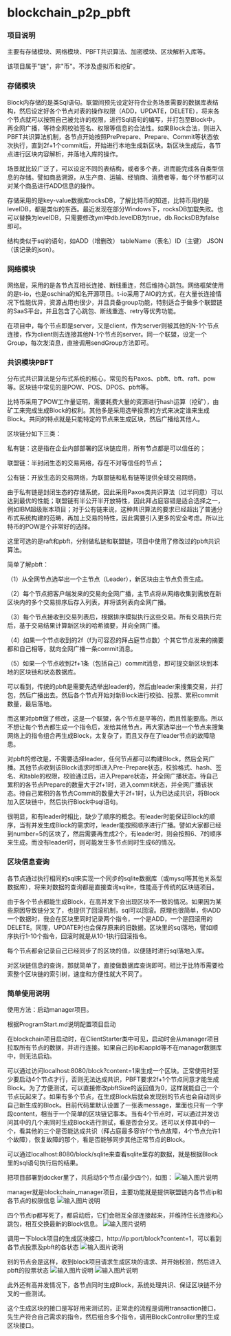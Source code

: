 # blockchain_p2p_pbft

### 项目说明
主要有存储模块、网络模块、PBFT共识算法、加密模块、区块解析入库等。

该项目属于"链"，非"币"。不涉及虚拟币和挖矿。

### 存储模块
Block内存储的是类Sql语句。联盟间预先设定好符合业务场景需要的数据库表结构，然后设定好各个节点对表的操作权限（ADD，UPDATE，DELETE），将来各个节点就可以按照自己被允许的权限，进行Sql语句的编写，并打包至Block中，再全网广播，等待全网校验签名、权限等信息的合法性。如果Block合法，则进入PBFT共识算法机制，各节点开始按照PrePrepare、Prepare、Commit等状态依次执行，直到2f+1个commit后，开始进行本地生成新区块。新区块生成后，各节点进行区块内容解析，并落地入库的操作。

场景就比较广泛了，可以设定不同的表结构，或者多个表，进而能完成各自类型信息的存储。譬如商品溯源，从生产商、运输、经销商、消费者等，每个环节都可以对某个商品进行ADD信息的操作。

存储采用的是key-value数据库rocksDB，了解比特币的知道，比特币用的是levelDB，都是类似的东西。最近发现在部分Windows下，rocksDB加载失败。也可以替换为levelDB，只需要修改yml中db.levelDB为true，db.RocksDB为false即可。

结构类似于sql的语句，如ADD（增删改） tableName（表名）ID（主键） JSON（该记录的json）。

### 网络模块
网络层，采用的是各节点互相长连接、断线重连，然后维持心跳包。网络框架使用的是t-io，也是oschina的知名开源项目。t-io采用了AIO的方式，在大量长连接情况下性能优异，资源占用也很少，并且具备group功能，特别适合于做多个联盟链的SaaS平台。并且包含了心跳包、断线重连、retry等优秀功能。

在项目中，每个节点即是server，又是client，作为server则被其他的N-1个节点连接，作为client则去连接其他N-1个节点的server。同一个联盟，设定一个Group，每次发消息，直接调用sendGroup方法即可。

### 共识模块PBFT

分布式共识算法是分布式系统的核心，常见的有Paxos、pbft、bft、raft、pow等。区块链中常见的是POW、POS、DPOS、pbft等。

比特币采用了POW工作量证明，需要耗费大量的资源进行hash运算（挖矿），由矿工来完成生成Block的权利。其他多是采用选举投票的方式来决定谁来生成Block。共同的特点就是只能特定的节点来生成区块，然后广播给其他人。

区块链分如下三类：

私有链：这是指在企业内部部署的区块链应用，所有节点都是可以信任的；

联盟链：半封闭生态的交易网络，存在不对等信任的节点；

公有链：开放生态的交易网络，为联盟链和私有链等提供全球交易网络。

由于私有链是封闭生态的存储系统，因此采用Paxos类共识算法（过半同意）可以达到最优的性能；联盟链有半公开半开放特性，因此拜占庭容错是适合选择之一，例如IBM超级账本项目；对于公有链来说，这种共识算法的要求已经超出了普通分布式系统构建的范畴，再加上交易的特性，因此需要引入更多的安全考虑。所以比特币的POW是个非常好的选择。

这里可选的是raft和pbft，分别做私链和联盟链，项目中使用了修改过的pbft共识算法。

简单了解pbft：

（1）从全网节点选举出一个主节点（Leader），新区块由主节点负责生成。

（2）每个节点把客户端发来的交易向全网广播，主节点将从网络收集到需放在新区块内的多个交易排序后存入列表，并将该列表向全网广播。

（3）每个节点接收到交易列表后，根据排序模拟执行这些交易。所有交易执行完后，基于交易结果计算新区块的哈希摘要，并向全网广播。

（4）如果一个节点收到的2f（f为可容忍的拜占庭节点数）个其它节点发来的摘要都和自己相等，就向全网广播一条commit消息。

（5）如果一个节点收到2f+1条（包括自己）commit消息，即可提交新区块到本地的区块链和状态数据库。

可以看到，传统的pbft是需要先选举出leader的，然后由leader来搜集交易，并打包，然后广播出去。然后各个节点开始对新Block进行校验、投票、累积commit数量，最后落地。

而这里对pbft做了修改，这是一个联盟，各个节点是平等的，而且性能要高。所以不想让每个节点都生成一个指令后，发给其他节点，再大家选举出一个节点来搜集网络上的指令组合再生成Block，太复杂了，而且又存在了leader节点的故障隐患。

对pbft的修改是，不需要选择leader，任何节点都可以构建Block，然后全网广播。其他节点收到该Block请求时即进入Pre-Prepare状态，校验格式、hash、签名、和table的权限，校验通过后，进入Prepare状态，并全网广播状态。待自己累积的各节点Prepare的数量大于2f+1时，进入commit状态，并全网广播该状态。待自己累积的各节点Commit的数量大于2f+1时，认为已达成共识，将Block加入区块链中，然后执行Block中sql语句。

很明显，和有leader时相比，缺少了顺序的概念。有leader时能保证Block的顺序，当有并发生成Block的需求时，leader能按照顺序进行广播。譬如大家都已经到number=5的区块了，然后需要再生成2个，有leader时，则会按照6、7的顺序来生成。而没有leader时，则可能发生多节点同时生成6的情况。

### 区块信息查询

各节点通过执行相同的sql来实现一个同步的sqlite数据库（或mysql等其他关系型数据库），将来对数据的查询都是直接查询sqlite，性能高于传统的区块链项目。

由于各个节点都能生成Block，在高并发下会出现区块不一致的情况。如果因为某些原因导致链分叉了，也提供了回滚机制，sql可以回滚。原理也很简单，你ADD一个数据时，我会在区块里同时记录两个指令，一个是ADD，一个是回滚用的DELETE。同理，UPDATE时也会保存原来的旧数据。区块里的sql落地，譬如顺序执行1-10个指令，回滚时就是从10-1执行回滚指令。

每个节点都会记录自己已经同步了的区块的值，以便随时进行sql落地入库。

对区块链信息的查询，那就简单了，直接做数据库查询即可。相比于比特币需要检索整个区块链的索引树，速度和方便性就大不同了。

### 简单使用说明

使用方法：启动manager项目。

根据ProgramStart.md说明配置项目启动

在blockchain项目启动时，在ClientStarter类中可见，启动时会从manager项目拉取所有节点的数据，并进行连接。如果自己的ip和appId等不在manager数据库中，则无法启动。

可以通过访问localhost:8080/block?content=1来生成一个区块。正常使用时至少要启动4个节点才行，否则无法达成共识，PBFT要求2f+1个节点同意才能生成Block。为了方便测试，可以直接修改pbftSize的返回值为0，这样就能自己一个节点玩起来了。如果有多个节点，在生成Block后就会发现别的节点也会自动同步自己新生成的Block。目前代码里默认设置了一张表message，里面也只有一个字段content，相当于一个简单的区块链记事本。当有4个节点时，可以通过并发访问其中的几个来同时生成Block进行测试，看是否会分叉。还可以关停其中的一个，看其他的三个是否能达成共识（拜占庭最多容许f个节点故障，4个节点允许1个故障），恢复故障的那个，看是否能够同步其他正常节点的Block。

可以通过localhost:8080/block/sqlite来查看sqlite里存的数据，就是根据Block里的sql语句执行后的结果。

把项目部署到docker里了，共启动5个节点(最少四个)，如图：
![输入图片说明](./resource/DockerInfo.png "1.png")

manager就是blockchain_manager项目，主要功能就是提供联盟链内各节点ip和各节点的权限信息
![输入图片说明](./resource/ConnectInfo.png "2.png")

四个节点ip都写死了，都启动后，它们会相互全部连接起来，并维持住长连接和心跳包，相互交换最新的Block信息。
![输入图片说明](./resource/ConnectEachOther.png "3.png")

调用一下block项目的生成区块接口，http://ip:port/block?content=1，可以看到各节点投票及pbft的各状态
![输入图片说明](./resource/GeneratorBlock.png "4.png")

别的节点会是这样，收到block项目请求生成区块的请求、并开始校验，然后进入pbft的投票状态
![输入图片说明](./resource/PbftPrePare.png "5.png")
![输入图片说明](./resource/PbftCommit.png "6.png")

此外还有高并发情况下，各节点同时生成Block，系统处理共识、保证区块链不分叉的一些测试。

这个生成区块的接口是写好用来测试的，正常走的流程是调用transaction接口，先生产符合自己需求的指令，然后组合多个指令，调用BlockController里的生成区块接口。


